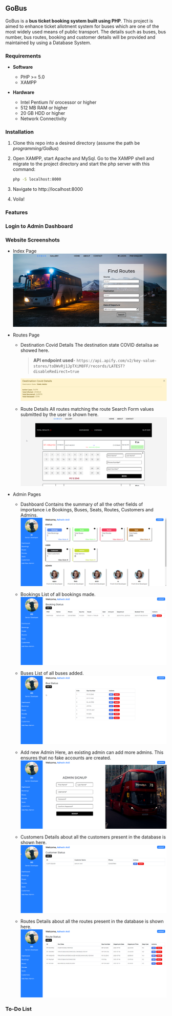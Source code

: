 GoBus
---

GoBus is a **bus ticket booking system built using PHP**. This project is aimed to enhance ticket allotment system for buses which are one of the most widely used means of public transport. The details such as buses, bus number, bus routes, booking and customer details will be provided and maintained by using a Database System.

### Requirements
- **Software**
    -  PHP >= 5.0
    - XAMPP

- **Hardware**
    - Intel Pentium IV orocessor or higher
    - 512 MB RAM or higher
    - 20 GB HDD or higher
    - Network Connectivity

### Installation
1. Clone this repo into a desired directory (assume the path be *programming/GoBus*)
2. Open XAMPP, start Apache and MySql. Go to the XAMPP shell and migrate to the project directory and start the php server with this command:

    ```sh
    php -S localhost:8000
    ```
3. Navigate to http://localhost:8000
4. Voila!

### Features

### Login to Admin Dashboard

### Website Screenshots

- Index Page
![Index Snap](assets/img/index_snap.png)

- Routes Page
    - Destination Covid Details
        The destination state COVID detailsa ae showed here. 
        > **API endpoint used**- `https://api.apify.com/v2/key-value-stores/toDWvRj1JpTXiM8FF/records/LATEST?disableRedirect=true` 

        ![Covid Stats](assets/img/dest_covid_details.png)

    - Route Details
        All routes matching the route Search Form values submitted by the user is shown here.
        ![Routes Snap](assets/img/routes_snap.png)

- Admin Pages
    - Dashboard
       Contains the summary of all the other fields of importance i.e Bookings, Buses, Seats, Routes, Customers and Admins. 
        ![Admin Dashboard Snap](assets/img/admin_dashboard_snap.png)

    - Bookings
        List of all bookings made.
        ![Bookings Page Snap](assets/img/admin_booking_snap.png)

    - Buses
        List of all buses added.
        ![Buses Page Snap](assets/img/admin_bus_snap.png)

    - Add new Admin
        Here, an existing admin can add more admins. This ensures that no fake accounts are created.
        ![Admin Signup Snap](assets/img/admin_signup_snap.png)
    
    - Customers
        Details about all the customers present in the database is shown here.
        ![Customers Page Snap](assets/img/admin_customers_snap.png)

    - Routes
        Details about all the routes present in the database is shown here.
        ![Admin Routes Page snap](assets/img/admin_routes_snap.png)
        
### To-Do List



